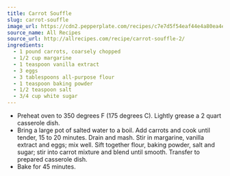 ```yaml
---
title: Carrot Souffle
slug: carrot-souffle
image_url: https://cdn2.pepperplate.com/recipes/c7e7d5f54eaf44e4a80ea4ea26d2ba5a.jpg
source_name: All Recipes
source_url: http://allrecipes.com/recipe/carrot-souffle-2/
ingredients:
  - 1 pound carrots, coarsely chopped
  - 1/2 cup margarine
  - 1 teaspoon vanilla extract
  - 3 eggs
  - 3 tablespoons all-purpose flour
  - 1 teaspoon baking powder
  - 1/2 teaspoon salt
  - 3/4 cup white sugar
---
```


* Preheat oven to 350 degrees F (175 degrees C). Lightly grease a 2 quart casserole dish.
* Bring a large pot of salted water to a boil. Add carrots and cook until tender, 15 to 20 minutes. Drain and mash. Stir in margarine, vanilla extract and eggs; mix well. Sift together flour, baking powder, salt and sugar; stir into carrot mixture and blend until smooth. Transfer to prepared casserole dish.
* Bake for 45 minutes.
